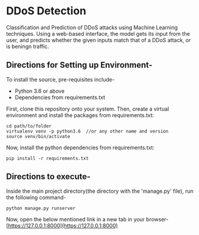 # DDoS Detection

Classification and Prediction of DDoS attacks using Machine Learning techniques. Using a web-based interface, the model gets its input from the user, and predicts whether the given inputs match that of a DDoS attack, or is beningn traffic.

## Directions for Setting up Environment-

To install the source, pre-requisites include-

- Python 3.6 or above
- Dependencies from requirements.txt

First, clone this repository onto your system. Then, create a virtual environment and install the packages from requirements.txt:
```
cd path/to/folder
virtualenv venv -p python3.6  //or any other name and version
source venv/bin/activate
```
Now, install the python dependencies from requirements.txt:
```
pip install -r requirements.txt
```

## Directions to execute-

Inside the main project directory(the directory with the 'manage.py' file), run the following command-
```
python manage.py runserver
```

Now, open the below mentioned link in a new tab in your browser-
[https://127.0.0.1:8000](https://127.0.0.1:8000)
